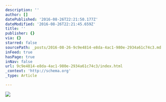 ```yaml
---
description: ''
author: []
datePublished: '2016-08-26T22:21:50.177Z'
dateModified: '2016-08-26T22:21:45.659Z'
title: ''
publisher: {}
via: {}
starred: false
sourcePath: _posts/2016-08-26-9c9e4814-e8da-4ac1-980e-2934a61c74c3.md
inFeed: true
hasPage: true
inNav: false
url: 9c9e4814-e8da-4ac1-980e-2934a61c74c3/index.html
_context: 'http://schema.org'
_type: Article

---
```

![](https://the-grid-user-content.s3-us-west-2.amazonaws.com/e808ed2b-be3e-47e7-baa4-d1f7fef6d0ec.jpg)